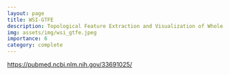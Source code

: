 ```yaml
---
layout: page
title: WSI-GTFE
description: Topological Feature Extraction and Visualization of Whole Slide Images using Graph Neural Networks
img: assets/img/wsi_gtfe.jpeg
importance: 6
category: complete
---
```


https://pubmed.ncbi.nlm.nih.gov/33691025/
